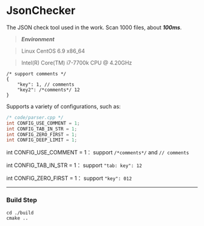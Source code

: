 # JsonChecker
The JSON check tool used in the work.
Scan 1000 files, about ***100ms***.

> ***Environment***
 
> Linux CentOS 6.9 x86_64
 
> Intel(R) Core(TM) i7-7700k CPU @ 4.20GHz

``` jsonc
/* support comments */
{
    "key": 1, // comments
    "key2": /*comments*/ 12
}
```

Supports a variety of configurations, such as: 
``` cpp
/* code/parser.cpp */
int CONFIG_USE_COMMENT = 1;
int CONFIG_TAB_IN_STR = 1;
int CONFIG_ZERO_FIRST = 1;
int CONFIG_DEEP_LIMIT = 1;
```
int CONFIG_USE_COMMENT = 1：
support ```/*comments*/``` and ```// comments ```

int CONFIG_TAB_IN_STR = 1：
support ```"tab: key": 12```

int CONFIG_ZERO_FIRST = 1：
support ```"key": 012```

---

### Build Step
```shell
cd ./build
cmake ..
```
